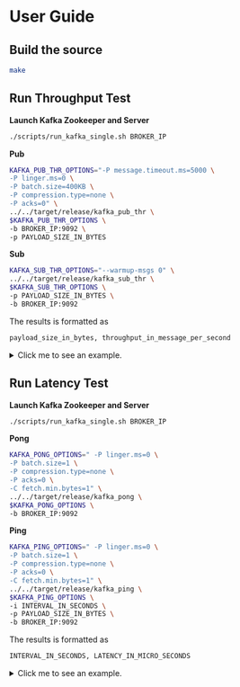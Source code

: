# User Guide

## Build the source

```bash
make
```

## Run Throughput Test

**Launch Kafka Zookeeper and Server**
```bash
./scripts/run_kafka_single.sh BROKER_IP
```

**Pub**
```bash
KAFKA_PUB_THR_OPTIONS="-P message.timeout.ms=5000 \
-P linger.ms=0 \
-P batch.size=400KB \
-P compression.type=none \
-P acks=0" \
../../target/release/kafka_pub_thr \
$KAFKA_PUB_THR_OPTIONS \
-b BROKER_IP:9092 \
-p PAYLOAD_SIZE_IN_BYTES
```

**Sub**
```bash
KAFKA_SUB_THR_OPTIONS="--warmup-msgs 0" \
../../target/release/kafka_sub_thr \
$KAFKA_SUB_THR_OPTIONS \
-p PAYLOAD_SIZE_IN_BYTES \
-b BROKER_IP:9092
```


The results is formatted as

```bash
payload_size_in_bytes, throughput_in_message_per_second
```

<details>

<summary>
Click me to see an example.
</summary>

> #### Launch a throughput test with payload size 8 bytes through loopback
>
> **Launch Kafka Zookeeper and Server**
> ```bash
> ./scripts/run_kafka_single.sh 127.0.0.1
> ```
>
> **Pub**
> ```bash
> KAFKA_PUB_THR_OPTIONS="-P message.timeout.ms=5000 \
> -P linger.ms=0 \
> -P batch.size=400KB \
> -P compression.type=none \
> -P acks=0" \
> ../../target/release/kafka_pub_thr \
> $KAFKA_PUB_THR_OPTIONS \
> -b 127.0.0.1:9092 \
> -p 8
> ```
>
> **Sub**
> ```bash
> KAFKA_SUB_THR_OPTIONS="--warmup-msgs 0" \
> ../../target/release/kafka_sub_thr \
> $KAFKA_SUB_THR_OPTIONS \
> -p 8 \
> -b 127.0.0.1:9092
> ```
>
> Then we get
>
> ```txt
> 8,193.994
> 8,194.996
> 8,191.994
> 8,193.994
> 8,193.991
> ```

</details>

## Run Latency Test

**Launch Kafka Zookeeper and Server**
```bash
./scripts/run_kafka_single.sh BROKER_IP
```

**Pong**
```bash
KAFKA_PONG_OPTIONS=" -P linger.ms=0 \
-P batch.size=1 \
-P compression.type=none \
-P acks=0 \
-C fetch.min.bytes=1" \
../../target/release/kafka_pong \
$KAFKA_PONG_OPTIONS \
-b BROKER_IP:9092
```

**Ping**
```bash
KAFKA_PING_OPTIONS=" -P linger.ms=0 \
-P batch.size=1 \
-P compression.type=none \
-P acks=0 \
-C fetch.min.bytes=1" \
../../target/release/kafka_ping \
$KAFKA_PING_OPTIONS \
-i INTERVAL_IN_SECONDS \
-p PAYLOAD_SIZE_IN_BYTES \
-b BROKER_IP:9092
```

The results is formatted as

```bash
INTERVAL_IN_SECONDS, LATENCY_IN_MICRO_SECONDS
```

<details>
<summary>Click me to see an example.</summary>

> #### Launch a brokered latency test with payload size 64 bytes and interval 0.1 second through loopback
>
> **Launch Kafka Zookeeper and Server**
> ```bash
> ./scripts/run_kafka_single.sh 127.0.0.1
> ```
>
> **Pong**
> ```bash
> KAFKA_PONG_OPTIONS=" -P linger.ms=0 \
> -P batch.size=1 \
> -P compression.type=none \
> -P acks=0 \
> -C fetch.min.bytes=1" \
> ../../target/release/kafka_pong \
> $KAFKA_PONG_OPTIONS \
> -b 127.0.0.1:9092
> ```
>
> **Ping**
> ```bash
> KAFKA_PING_OPTIONS=" -P linger.ms=0 \
> -P batch.size=1 \
> -P compression.type=none \
> -P acks=0 \
> -C fetch.min.bytes=1" \
> ../../target/release/kafka_ping \
> $KAFKA_PING_OPTIONS \
> -i 0.1 \
> -p 64 \
> -b 127.0.0.1:9092
> ```
>
> Then we get
> ```txt
> 0.1,5496
> 0.1,8286
> 0.1,5433
> 0.1,5440
> 0.1,5461
> ```

</details>
